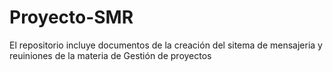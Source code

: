 ﻿# Proyecto-SMR
 El repositorio incluye documentos de la creación del sitema de mensajeria y reuiniones de la materia de Gestión de proyectos
